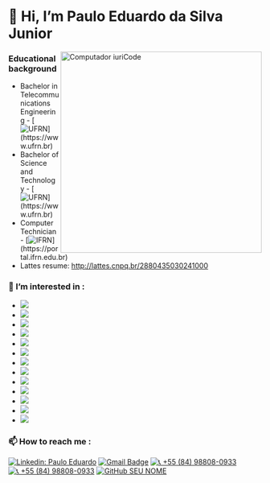 # 👋 **Hi, I’m  Paulo Eduardo da Silva Junior**

<img src="https://raw.githubusercontent.com/MicaelliMedeiros/micaellimedeiros/master/image/computer-illustration.png" min-width="400px" max-width="400px" width="400px" align="right" alt="Computador iuriCode">

### Educational background
- Bachelor in Telecommunications Engineering - [![UFRN](https://img.shields.io/badge/-UFRN-blue?style=plastic&logo=telephone&logoColor=white&link=https://www.ufrn.br/")](https://www.ufrn.br)
- Bachelor of Science and Technology - [![UFRN](https://img.shields.io/badge/-UFRN-blue?style=plastic&logo=telephone&logoColor=white&link=https://www.ufrn.br/")](https://www.ufrn.br)
- Computer Technician - [![IFRN](https://img.shields.io/badge/-IFRN-3ADF00?style=plastic&logo=telephone&logoColor=white&link=https://portal.ifrn.edu.br/")](https://portal.ifrn.edu.br)
- Lattes resume: http://lattes.cnpq.br/2880435030241000
### 👀 I’m interested in : 
  - <img src="https://img.shields.io/badge/ZABBIX-FF0000?style=plastic&logo=zotero&logoColor=write">
  - <img src="https://img.shields.io/badge/Grafana-F4FA58?style=plastic&logo=grafana&logoColor=write">
  - <img src="https://img.shields.io/badge/Docker-2496ED?style=plastic&logo=docker&logoColor=white">
  - <img src="https://img.shields.io/badge/Kubernetes-326DE6?style=plastic&logo=kubernetes&logoColor=white">
  - <img src="https://img.shields.io/badge/Puppet-FFAD19?style=plastic&logo=puppet&logoColor=black">
  - <img src="https://img.shields.io/badge/Ansible-000000?style=plastic&logo=Ansible&logoColor=white">
  - <img src="https://img.shields.io/badge/Terraform-7B42BC?style=plastic&logo=terraform&logoColor=white">
  - <img src="https://img.shields.io/badge/OpenStack-EA2046?style=plastic&logo=openstack&logoColor=white">
  - <img src="https://img.shields.io/badge/Microsoft_Azure-0089D6?style=plastic&logo=microsoft-azure&logoColor=white"> 
  - <img src="https://img.shields.io/badge/Oracle%20Cloud-FF0000?style=plastic&logo=oracle&logoColor=write"> 
  - <img src="https://img.shields.io/badge/Proxmox-000000?style=plastic&logo=proxmox&logoColor=write">
  - <img src="https://img.shields.io/badge/PowerShell-EFFBFB?style=plastic&logo=powershell&logoColor=write">
  - <img src="https://img.shields.io/badge/Python-14354C?style=plastic&logo=python&logoColor=white">

### 📫 How to reach me : 

[![Linkedin: Paulo Eduardo](https://img.shields.io/badge/-Paulo%20Eduardo-blue?style=plastic&logo=Linkedin&logoColor=white&link=https://www.linkedin.com/in/paulo-eduardo-5a18b3174)](https://www.linkedin.com/in/paulo-eduardo-5a18b3174)
[![Gmail Badge](https://img.shields.io/badge/-paulo.eduardo.093@ufrn.edu.br-424242?style=plastic&labelColor=424242&logo=Gmail&logoColor=write&link=mailto:paulo.eduardo.093@ufrn.edu.br)](mailto:paulo.eduardo.093@ufrn.edu.br)
[![📞 +55 (84) 98808-0933](https://img.shields.io/badge/-%F0%9F%93%9E%20+55%20(84)%2098808%200933-424242?style=plastic&logoColor=white)]()
[![📞 +55 (84) 98808-0933](https://img.shields.io/badge/-+55%20(84)%2098808%200933-3ADF00?style=plastic&logo=whatsapp&logoColor=white)]()
[![GitHub SEU NOME](https://img.shields.io/github/followers/VanessaSwerts?label=PauloBigooD&style=social)](https://github.com/PauloBigooD)

<!---

[![card](https://github-readme-stats.vercel.app/api?username=PauloBigooD&theme=tokyonight&show_icons=true)](https://github.com/anuraghazra/github-readme-stats)

PauloBigooD/PauloBigooD is a ✨ special ✨ repository because its `README.md` (this file) appears on your GitHub profile.
You can click the Preview link to take a look at your changes.
--->
